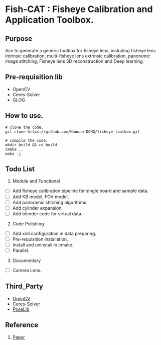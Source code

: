 # Fish-CAT : Fisheye Calibration and Application Toolbox.

## Purpose
Aim to generate a generic toolbox for fisheye lens, including fisheye lens intrinsic calibration, multi-fisheye lens extrinsic calibration, panoramic image stitching, Fisheye lens 3D reconstruction and Deep learning.

## Pre-requisition lib
- OpenCV
- Ceres-Solver
- GLOG

## How to use.
```shell
# clone the code.
git clone https://github.com/Haonan-DONG/fisheye-toolbox.git

# compile the code.
mkdir build && cd build
cmake ..
make -j
```

## Todo List
1. Module and Functional
- [ ] Add fisheye calibration pipeline for single board and sample data.
- [ ] Add KB model, FOV model.
- [ ] Add panoramic stitching algorithms.
- [ ] Add cylinder expansion.
- [ ] Add blender code for virtual data.

2. Code Polishing
- [ ] Add xml configuration in data preparing.
- [ ] Pre-requisition installation.
- [ ] Install and uninstall in cmake.
- [ ] Parallel.

3. Documentary
- [ ] Camera Lens.

## Third_Party
- [OpenCV](https://github.com/opencv/opencv)
- [Ceres-Solver](https://github.com/ceres-solver/ceres-solver)
- [PoseLib](https://github.com/vlarsson/PoseLib)

## Reference
1. [Paper](None)